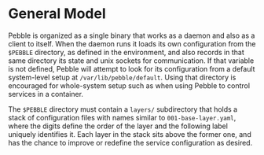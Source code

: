 # General Model

Pebble is organized as a single binary that works as a daemon and also as a client to itself. When the daemon runs it loads its own configuration from the `$PEBBLE` directory, as defined in the environment, and also records in that same directory its state and unix sockets for communication. If that variable is not defined, Pebble will attempt to look for its configuration from a default system-level setup at `/var/lib/pebble/default`. Using that directory is encouraged for whole-system setup such as when using Pebble to control services in a container.

The `$PEBBLE` directory must contain a `layers/` subdirectory that holds a stack of configuration files with names similar to `001-base-layer.yaml`, where the digits define the order of the layer and the following label uniquely identifies it. Each layer in the stack sits above the former one, and has the chance to improve or redefine the service configuration as desired.
